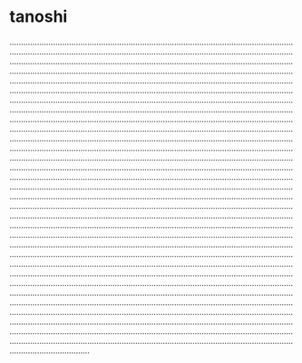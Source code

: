 # tanoshi

...................................................................................................................................................................................................................................................................................................................................................................................................................................................................................................................................................................................................................................................................................................................................................................................................................................................................................................................................................................................................................................................................................................................................................................................................................................................................................................................................................................................................................................................................................................................................................................................................................................................................................................................................................................................................................................................................................................................................................................................................................................................................................................................................................................................................................................................................................................................................................................................................................................................................................................................................................................................................................................................................................................................................................................................................................................................................................................................................................................................................................................................................................................................................................................................................................................................................................................................................................................................................................................................................................................................................................................................................................................................................................................................................................................................................................................................................................................................................................................................................................................................................................................................................................................